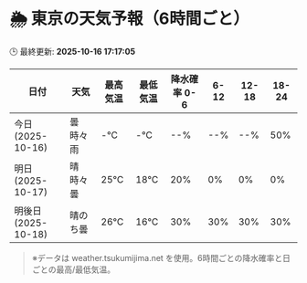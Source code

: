 # 🌦️ 東京の天気予報（6時間ごと）

🕒 最終更新: **2025-10-16 17:17:05**

| 日付 | 天気 | 最高気温 | 最低気温 | 降水確率 0-6 | 6-12 | 12-18 | 18-24 |
|------|------|----------|----------|------------|------|------|------|
| 今日 (2025-10-16) | 曇時々雨 | -℃ | -℃ | --% | --% | --% | 50% |
| 明日 (2025-10-17) | 晴時々曇 | 25℃ | 18℃ | 20% | 0% | 0% | 0% |
| 明後日 (2025-10-18) | 晴のち曇 | 26℃ | 16℃ | 30% | 30% | 30% | 30% |

> ※データは weather.tsukumijima.net を使用。6時間ごとの降水確率と日ごとの最高/最低気温。